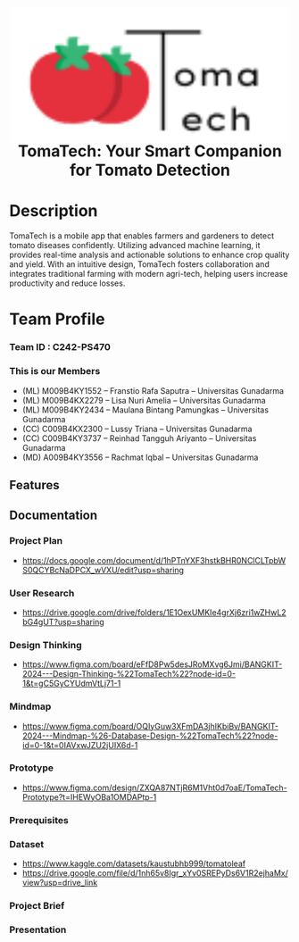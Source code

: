 <h1 align="center">
  <img align="center" src="assets\img\Logo.png"  width="500"></img>
<br>
TomaTech: Your Smart Companion for Tomato Detection
</h1>

# Description

TomaTech is a mobile app that enables farmers and gardeners to detect tomato diseases confidently. Utilizing advanced machine learning, it provides real-time analysis and actionable solutions to enhance crop quality and yield. With an intuitive design, TomaTech fosters collaboration and integrates traditional farming with modern agri-tech, helping users increase productivity and reduce losses.

# Team Profile

### Team ID : C242-PS470

### This is our Members

* (ML) M009B4KY1552 – Franstio Rafa Saputra – Universitas Gunadarma
* (ML) M009B4KX2279 – Lisa Nuri Amelia – Universitas Gunadarma
* (ML) M009B4KY2434 – Maulana Bintang Pamungkas – Universitas Gunadarma
* (CC) C009B4KX2300 – Lussy Triana – Universitas Gunadarma
* (CC) C009B4KY3737 – Reinhad Tangguh Ariyanto – Universitas Gunadarma
* (MD) A009B4KY3556 – Rachmat Iqbal – Universitas Gunadarma

## Features

## Documentation
### Project Plan
* https://docs.google.com/document/d/1hPTnYXF3hstkBHR0NClCLTpbWS0QCYBcNaDPCX_wVXU/edit?usp=sharing
### User Research
* https://drive.google.com/drive/folders/1E1OexUMKIe4grXj6zri1wZHwL2bG4gUT?usp=sharing
### Design Thinking
* https://www.figma.com/board/eFfD8Pw5desJRoMXvg6Jmi/BANGKIT-2024---Design-Thinking-%22TomaTech%22?node-id=0-1&t=gC5GyCYUdmVtLj71-1
### Mindmap
* https://www.figma.com/board/OQIyGuw3XFmDA3jhIKbiBv/BANGKIT-2024---Mindmap-%26-Database-Design-%22TomaTech%22?node-id=0-1&t=0IAVxwJZU2jUIX6d-1
### Prototype
* https://www.figma.com/design/ZXQA87NTjR6M1Vht0d7oaE/TomaTech-Prototype?t=IHEWyOBa1OMDAPtp-1
### Prerequisites
### Dataset
* https://www.kaggle.com/datasets/kaustubhb999/tomatoleaf
* https://drive.google.com/file/d/1nh65v8Igr_xYv0SREPyDs6V1R2ejhaMx/view?usp=drive_link
### Project Brief
### Presentation
